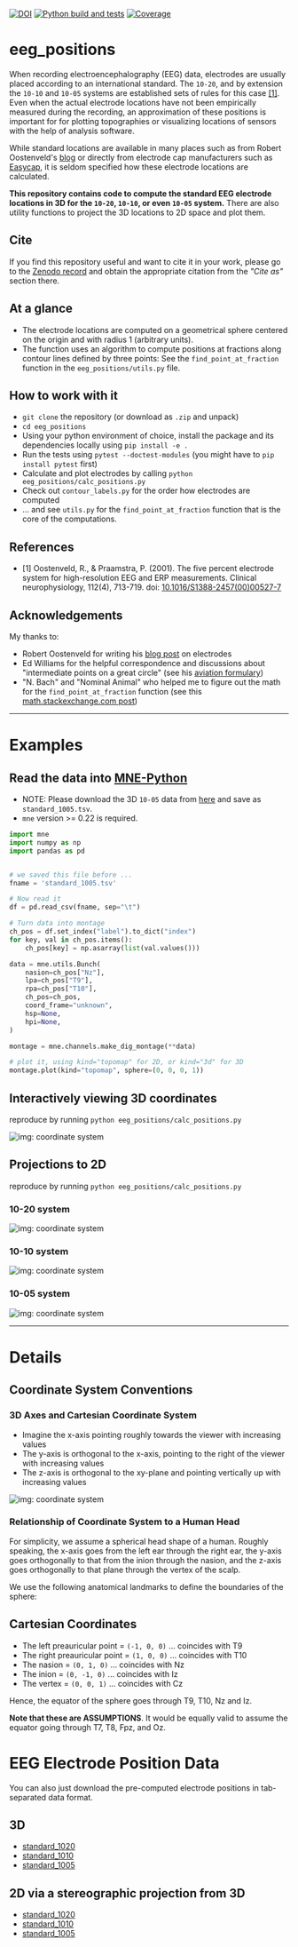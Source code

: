 [![DOI](https://zenodo.org/badge/136149692.svg)](https://zenodo.org/badge/latestdoi/136149692) [![Python build and tests](https://github.com/sappelhoff/eeg_positions/workflows/Python%20build%20and%20tests/badge.svg)](https://github.com/sappelhoff/eeg_positions/actions?query=workflow%3A%22Python+build+and+tests%22) [![Coverage](https://codecov.io/gh/sappelhoff/eeg_positions/branch/master/graph/badge.svg)](https://codecov.io/gh/sappelhoff/eeg_positions)

# eeg_positions

When recording electroencephalography (EEG) data, electrodes are usually placed
according to an international standard. The `10-20`, and by extension the
`10-10` and `10-05` systems are established sets of rules for this case
[[1]](https://www.biosemi.com/publications/pdf/Oostenveld2001b.pdf). Even when
the actual electrode locations have not been empirically measured during the
recording, an approximation  of these positions is important for for plotting
topographies or visualizing locations of sensors with the help of analysis
software.

While standard locations are available in many places such as from Robert
Oostenveld's [blog](http://robertoostenveld.nl/electrode/) or directly from
electrode cap manufacturers such as [Easycap](https://www.easycap.de/), it is
seldom specified how these electrode locations are calculated.

**This repository contains code to compute the standard EEG electrode locations
in 3D for the `10-20`, `10-10`, or even `10-05` system.** There are also utility
functions to project the 3D locations to 2D space and plot them.

## Cite

If you find this repository useful and want to cite it in your work, please go
to the [Zenodo record](https://doi.org/10.5281/zenodo.3718568) and obtain the
appropriate citation from the *"Cite as"* section there.

## At a glance

- The electrode locations are computed on a geometrical sphere centered on the
  origin and with radius 1 (arbitrary units).
- The function uses an algorithm to compute positions at fractions along
  contour lines defined by three points: See the `find_point_at_fraction`
  function in the `eeg_positions/utils.py` file.

## How to work with it

- `git clone` the repository (or download as `.zip` and unpack)
- `cd eeg_positions`
- Using your python environment of choice, install the package and its
  dependencies locally using `pip install -e .`
- Run the tests using `pytest --doctest-modules` (you might have to `pip install pytest` first)
- Calculate and plot electrodes by calling `python eeg_positions/calc_positions.py`
- Check out `contour_labels.py` for the order how electrodes are computed
- ... and see `utils.py` for the `find_point_at_fraction` function that is the
  core of the computations.

## References

- [1] Oostenveld, R., & Praamstra, P. (2001). The five percent electrode system
  for high-resolution EEG and ERP measurements. Clinical neurophysiology,
  112(4), 713-719. doi:
  [10.1016/S1388-2457(00)00527-7](https://www.biosemi.com/publications/pdf/Oostenveld2001b.pdf)

## Acknowledgements

My thanks to:

- Robert Oostenveld for writing his [blog post](http://robertoostenveld.nl/electrode/)
  on electrodes
- Ed Williams for the helpful correspondence and discussions about
  "intermediate points on a great circle" (see his
  [aviation formulary](http://www.edwilliams.org/avform.htm#Intermediate))
- "N. Bach" and "Nominal Animal" who helped me to figure out the math for
  the `find_point_at_fraction` function (see this
  [math.stackexchange.com post](https://math.stackexchange.com/questions/2800845/find-intermediate-points-on-small-circle-of-a-sphere/2805204#2805204))

---

# Examples

## Read the data into [MNE-Python](https://mne.tools)

- NOTE: Please download the 3D `10-05` data from [here](./data/standard_1005.tsv)
  and save as `standard_1005.tsv`.
- `mne` version >= 0.22 is required.

```Python
import mne
import numpy as np
import pandas as pd


# we saved this file before ...
fname = 'standard_1005.tsv'

# Now read it
df = pd.read_csv(fname, sep="\t")

# Turn data into montage
ch_pos = df.set_index("label").to_dict("index")
for key, val in ch_pos.items():
    ch_pos[key] = np.asarray(list(val.values()))

data = mne.utils.Bunch(
    nasion=ch_pos["Nz"],
    lpa=ch_pos["T9"],
    rpa=ch_pos["T10"],
    ch_pos=ch_pos,
    coord_frame="unknown",
    hsp=None,
    hpi=None,
)

montage = mne.channels.make_dig_montage(**data)

# plot it, using kind="topomap" for 2D, or kind="3d" for 3D
montage.plot(kind="topomap", sphere=(0, 0, 0, 1))

```

## Interactively viewing 3D coordinates

reproduce by running `python eeg_positions/calc_positions.py`

![img: coordinate system](./data/images/3d_view.png)

## Projections to 2D

reproduce by running `python eeg_positions/calc_positions.py`

### 10-20 system
![img: coordinate system](./data/images/1020.png)

### 10-10 system
![img: coordinate system](./data/images/1010.png)

### 10-05 system
![img: coordinate system](./data/images/1005.png)

---

# Details

## Coordinate System Conventions

### 3D Axes and Cartesian Coordinate System

- Imagine the x-axis pointing roughly towards the viewer with increasing values
- The y-axis is orthogonal to the x-axis, pointing to the right of the viewer
  with increasing values
- The z-axis is orthogonal to the xy-plane and pointing vertically up with
  increasing values

![img: coordinate system](./data/images/coords_cartesian.png)

### Relationship of Coordinate System to a Human Head

For simplicity, we assume a spherical head shape of a human. Roughly speaking,
the x-axis goes from the left ear through the right ear, the y-axis goes
orthogonally to that from the inion through the nasion, and the z-axis goes
orthogonally to that plane through the vertex of the scalp.

We use the following anatomical landmarks to define the boundaries of the
sphere:

## Cartesian Coordinates

- The left preauricular point = `(-1, 0, 0)` ... coincides with T9
- The right preauricular point = `(1, 0, 0)` ... coincides with T10
- The nasion = `(0, 1, 0)` ... coincides with Nz
- The inion = `(0, -1, 0)` ... coincides with Iz
- The vertex = `(0, 0, 1)` ... coincides with Cz

Hence, the equator of the sphere goes through T9, T10, Nz and Iz.

**Note that these are ASSUMPTIONS**. It would be equally valid to assume the
equator going through T7, T8, Fpz, and Oz.

# EEG Electrode Position Data

You can also just download the pre-computed electrode positions in tab-separated
data format.

## 3D

 - [standard_1020](./data/standard_1020.tsv)
 - [standard_1010](./data/standard_1010.tsv)
 - [standard_1005](./data/standard_1005.tsv)

## 2D via a stereographic projection from 3D

- [standard_1020](./data/standard_1020_2D.tsv)
- [standard_1010](./data/standard_1010_2D.tsv)
- [standard_1005](./data/standard_1005_2D.tsv)

